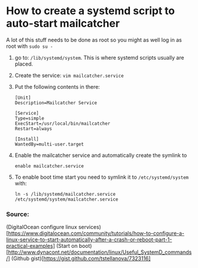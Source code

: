 # How to create a systemd script to auto-start mailcatcher

A lot of this stuff needs to be done as root so you might as well log in as root with `sudo su -`

1. go to: `/lib/systemd/system`. This is where systemd scripts usually are placed.

2. Create the service: `vim mailcatcher.service`

3. Put the following contents in there:

    ```
    [Unit]
    Description=Mailcatcher Service

    [Service]
    Type=simple
    ExecStart=/usr/local/bin/mailcatcher
    Restart=always

    [Install]
    WantedBy=multi-user.target
    ```

4. Enable the mailcatcher service and automatically create the symlink to

    `enable mailcatcher.service`

5. To enable boot time start you need to symlink it to `/etc/systemd/system` with:


    ```
    ln -s /lib/systemd/mailcatcher.service /etc/systemd/system/mailcatcher.service
    ```

### Source:

(DigitalOcean configure linux services)[https://www.digitalocean.com/community/tutorials/how-to-configure-a-linux-service-to-start-automatically-after-a-crash-or-reboot-part-1-practical-examples]
(Start on boot)[http://www.dynacont.net/documentation/linux/Useful_SystemD_commands/]
(Github gist)[https://gist.github.com/tstellanova/7323116]
